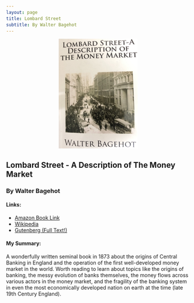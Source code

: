 ```yaml
---
layout: page
title: Lombard Street
subtitle: By Walter Bagehot
---
```


<!--- ![Book](pic-lombardstreet-book.jpg) --->

<p align="center">
  <img height="300" src="pic-lombardstreet-book.jpg">
</p>

## Lombard Street - A Description of The Money Market
### By Walter Bagehot

#### Links:
- [Amazon Book Link](https://www.amazon.com/Lombard-Street-Description-Money-Market/dp/1481818295/)
- [Wikipedia](https://en.wikipedia.org/wiki/Lombard_Street:_A_Description_of_the_Money_Market)
- [Gutenberg (Full Text!)](http://www.gutenberg.org/ebooks/4359)

#### My Summary:
A wonderfully written seminal book in 1873 about the origins of Central Banking in England and the operation of the first well-developed money market in the world. Worth reading to learn about topics like the origins of banking, the messy evolution of banks themselves, the money flows across various actors in the money market, and the fragility of the banking system in even the most economically developed nation on earth at the time (late 19th Century England).


